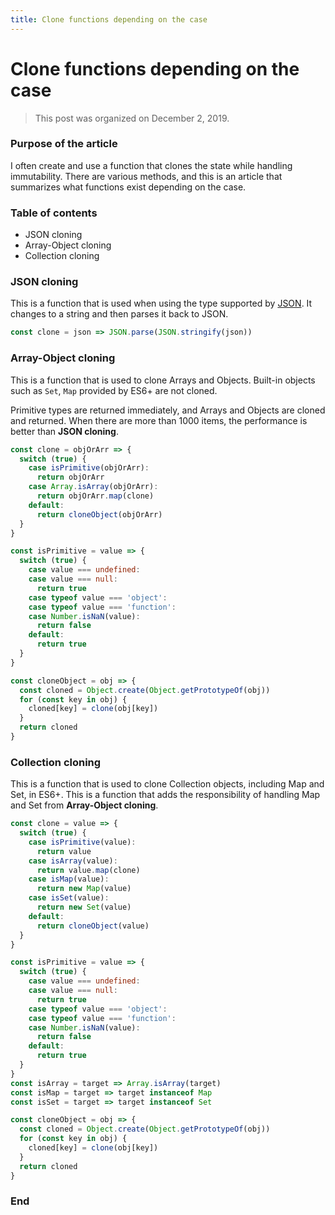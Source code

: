 ```yaml
---
title: Clone functions depending on the case
---
```

# Clone functions depending on the case
> This post was organized on December 2, 2019.

### Purpose of the article
I often create and use a function that clones the state while handling immutability. There are various methods, and this is an article that summarizes what functions exist depending on the case.

### Table of contents
- JSON cloning
- Array-Object cloning
- Collection cloning

### JSON cloning
This is a function that is used when using the type supported by [JSON](https://www.json.org/json-en.html). It changes to a string and then parses it back to JSON.

```js
const clone = json => JSON.parse(JSON.stringify(json))
```

### Array-Object cloning
This is a function that is used to clone Arrays and Objects. Built-in objects such as `Set`, `Map` provided by ES6+ are not cloned.

Primitive types are returned immediately, and Arrays and Objects are cloned and returned. When there are more than 1000 items, the performance is better than **JSON cloning**.

```js
const clone = objOrArr => {
  switch (true) {
    case isPrimitive(objOrArr):
      return objOrArr
    case Array.isArray(objOrArr):
      return objOrArr.map(clone)
    default:
      return cloneObject(objOrArr)
  }
}
```
```js
const isPrimitive = value => {
  switch (true) {
    case value === undefined:
    case value === null:
      return true
    case typeof value === 'object':
    case typeof value === 'function':
    case Number.isNaN(value):
      return false
    default:
      return true
  }
}

const cloneObject = obj => {
  const cloned = Object.create(Object.getPrototypeOf(obj))
  for (const key in obj) {
    cloned[key] = clone(obj[key])
  }
  return cloned
}
```

### Collection cloning
This is a function that is used to clone Collection objects, including Map and Set, in ES6+. This is a function that adds the responsibility of handling Map and Set from **Array-Object cloning**.

```js
const clone = value => {
  switch (true) {
    case isPrimitive(value):
      return value
    case isArray(value):
      return value.map(clone)
    case isMap(value):
      return new Map(value)
    case isSet(value):
      return new Set(value)
    default:
      return cloneObject(value)
  }
}
```

```js
const isPrimitive = value => {
  switch (true) {
    case value === undefined:
    case value === null:
      return true
    case typeof value === 'object':
    case typeof value === 'function':
    case Number.isNaN(value):
      return false
    default:
      return true
  }
}
const isArray = target => Array.isArray(target)
const isMap = target => target instanceof Map
const isSet = target => target instanceof Set

const cloneObject = obj => {
  const cloned = Object.create(Object.getPrototypeOf(obj))
  for (const key in obj) {
    cloned[key] = clone(obj[key])
  }
  return cloned
}
```

### End
